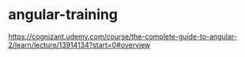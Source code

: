 # angular-training

https://cognizant.udemy.com/course/the-complete-guide-to-angular-2/learn/lecture/13914134?start=0#overview
